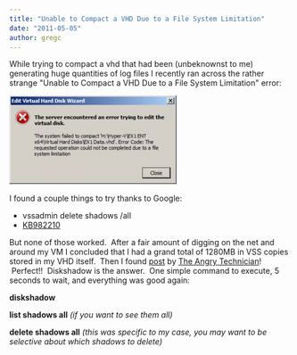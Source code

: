 ```yaml
---
title: "Unable to Compact a VHD Due to a File System Limitation"
date: "2011-05-05"
author: gregc
---
```


While trying to compact a vhd that had been (unbeknownst to me) generating huge quantities of log files I recently ran across the rather strange "Unable to Compact a VHD Due to a File System Limitation" error:

![VHD Compact Error](images/vhderror-300x159.png "VHD Compact Error")

I found a couple things to try thanks to Google:

- vssadmin delete shadows /all
- [KB982210](http://support.microsoft.com/kb/982210 "The startup time increases or hangs at the logon “Welcome” screen if you frequently backup Hyper-V virtual machines on a Windows Server 2008 R2 system")

But none of those worked.  After a fair amount of digging on the net and around my VM I concluded that I had a grand total of 1280MB in VSS copies stored in my VHD itself.  Then I found [post](http://angrytechnician.wordpress.com/2011/02/23/vssadmin-is-dead-long-live-diskshadow/ "Vssadmin is dead, long live Diskshadow") by [The Angry Technician](http://angrytechnician.wordpress.com/ "The Angry Technician")!  Perfect!!  Diskshadow is the answer.  One simple command to execute, 5 seconds to wait, and everything was good again:

**diskshadow** <enter>

**list shadows all** <enter> _(if you want to see them all)_

**delete shadows all** <enter> _(this was specific to my case, you may want to be selective about which shadows to delete)_
